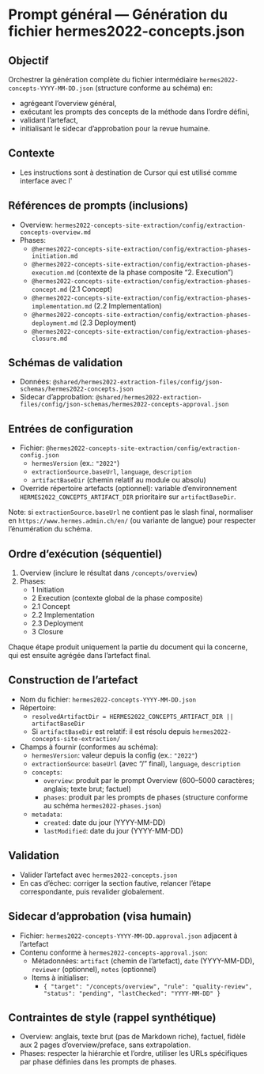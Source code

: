 # Prompt général — Génération du fichier hermes2022-concepts.json

## Objectif

Orchestrer la génération complète du fichier intermédiaire `hermes2022-concepts-YYYY-MM-DD.json` (structure conforme au schéma) en:

- agrégeant l’overview général,
- exécutant les prompts des concepts de la méthode dans l’ordre défini,
- validant l’artefact,
- initialisant le sidecar d’approbation pour la revue humaine.

## Contexte

- Les instructions sont à destination de Cursor qui est utilisé comme interface avec l'

## Références de prompts (inclusions)

- Overview: `hermes2022-concepts-site-extraction/config/extraction-concepts-overview.md`
- Phases:
  - `@hermes2022-concepts-site-extraction/config/extraction-phases-initiation.md`
  - `@hermes2022-concepts-site-extraction/config/extraction-phases-execution.md` (contexte de la phase composite “2. Execution”)
  - `@hermes2022-concepts-site-extraction/config/extraction-phases-concept.md` (2.1 Concept)
  - `@hermes2022-concepts-site-extraction/config/extraction-phases-implementation.md` (2.2 Implementation)
  - `@hermes2022-concepts-site-extraction/config/extraction-phases-deployment.md` (2.3 Deployment)
  - `@hermes2022-concepts-site-extraction/config/extraction-phases-closure.md`

## Schémas de validation

- Données: `@shared/hermes2022-extraction-files/config/json-schemas/hermes2022-concepts.json`
- Sidecar d’approbation: `@shared/hermes2022-extraction-files/config/json-schemas/hermes2022-concepts-approval.json`

## Entrées de configuration

- Fichier: `@hermes2022-concepts-site-extraction/config/extraction-config.json`
  - `hermesVersion` (ex.: `"2022"`)
  - `extractionSource.baseUrl`, `language`, `description`
  - `artifactBaseDir` (chemin relatif au module ou absolu)
- Override répertoire artefacts (optionnel): variable d’environnement `HERMES2022_CONCEPTS_ARTIFACT_DIR` prioritaire sur `artifactBaseDir`.

Note: si `extractionSource.baseUrl` ne contient pas le slash final, normaliser en `https://www.hermes.admin.ch/en/` (ou variante de langue) pour respecter l’énumération du schéma.

## Ordre d’exécution (séquentiel)

1. Overview (inclure le résultat dans `/concepts/overview`)
2. Phases:
   - 1 Initiation
   - 2 Execution (contexte global de la phase composite)
   - 2.1 Concept
   - 2.2 Implementation
   - 2.3 Deployment
   - 3 Closure

Chaque étape produit uniquement la partie du document qui la concerne, qui est ensuite agrégée dans l’artefact final.

## Construction de l’artefact

- Nom du fichier: `hermes2022-concepts-YYYY-MM-DD.json`
- Répertoire:
  - `resolvedArtifactDir = HERMES2022_CONCEPTS_ARTIFACT_DIR || artifactBaseDir`
  - Si `artifactBaseDir` est relatif: il est résolu depuis `hermes2022-concepts-site-extraction/`
- Champs à fournir (conformes au schéma):
  - `hermesVersion`: valeur depuis la config (ex.: `"2022"`)
  - `extractionSource`: `baseUrl` (avec “/” final), `language`, `description`
  - `concepts`:
    - `overview`: produit par le prompt Overview (600–5000 caractères; anglais; texte brut; factuel)
    - `phases`: produit par les prompts de phases (structure conforme au schéma `hermes2022-phases.json`)
  - `metadata`:
    - `created`: date du jour (YYYY-MM-DD)
    - `lastModified`: date du jour (YYYY-MM-DD)

## Validation

- Valider l’artefact avec `hermes2022-concepts.json`
- En cas d’échec: corriger la section fautive, relancer l’étape correspondante, puis revalider globalement.

## Sidecar d’approbation (visa humain)

- Fichier: `hermes2022-concepts-YYYY-MM-DD.approval.json` adjacent à l’artefact
- Contenu conforme à `hermes2022-concepts-approval.json`:
  - Métadonnées: `artifact` (chemin de l’artefact), `date` (YYYY-MM-DD), `reviewer` (optionnel), `notes` (optionnel)
  - Items à initialiser:
    - `{ "target": "/concepts/overview", "rule": "quality-review", "status": "pending", "lastChecked": "YYYY-MM-DD" }`

## Contraintes de style (rappel synthétique)

- Overview: anglais, texte brut (pas de Markdown riche), factuel, fidèle aux 2 pages d’overview/preface, sans extrapolation.
- Phases: respecter la hiérarchie et l’ordre, utiliser les URLs spécifiques par phase définies dans les prompts de phases.